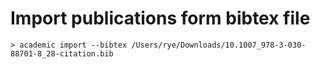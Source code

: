 # Import publications form bibtex file
```
> academic import --bibtex /Users/rye/Downloads/10.1007_978-3-030-88701-8_28-citation.bib
```
